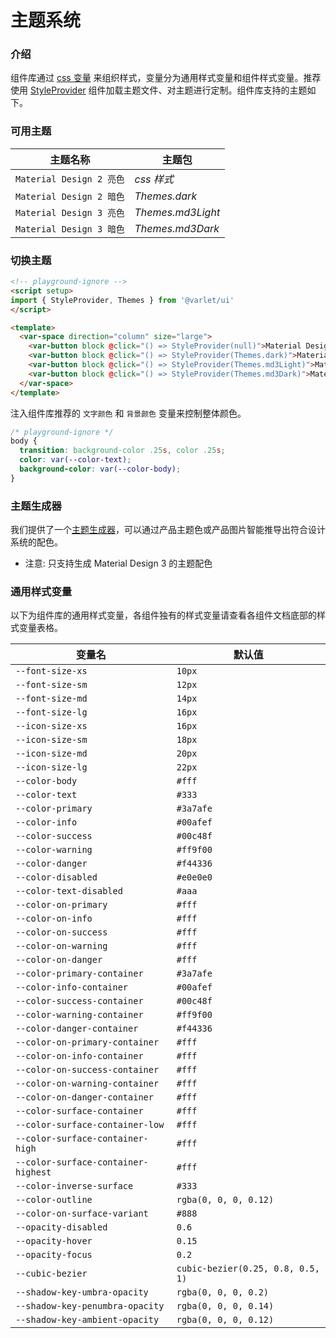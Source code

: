 # 主题系统

### 介绍

组件库通过 [css 变量](https://developer.mozilla.org/zh-CN/docs/Web/CSS/Using_CSS_custom_properties) 来组织样式，变量分为通用样式变量和组件样式变量。推荐使用 [StyleProvider](#/zh-CN/style-provider) 组件加载主题文件、对主题进行定制。组件库支持的主题如下。

### 可用主题

| 主题名称 | 主题包 |
| --- | --- |
| `Material Design 2 亮色` | _css 样式_ |
| `Material Design 2 暗色` | _Themes.dark_ |
| `Material Design 3 亮色` | _Themes.md3Light_ |
| `Material Design 3 暗色` | _Themes.md3Dark_ |

### 切换主题

```html
<!-- playground-ignore -->
<script setup>
import { StyleProvider, Themes } from '@varlet/ui'
</script>

<template>
  <var-space direction="column" size="large">
    <var-button block @click="() => StyleProvider(null)">Material Design 2 亮色</var-button>
    <var-button block @click="() => StyleProvider(Themes.dark)">Material Design 2 暗色</var-button>
    <var-button block @click="() => StyleProvider(Themes.md3Light)">Material Design 3 亮色</var-button>
    <var-button block @click="() => StyleProvider(Themes.md3Dark)">Material Design 3 暗色</var-button>
  </var-space>
</template>
```

注入组件库推荐的 `文字颜色` 和 `背景颜色` 变量来控制整体颜色。

```css
/* playground-ignore */
body {
  transition: background-color .25s, color .25s;
  color: var(--color-text);
  background-color: var(--color-body);
}
```

### 主题生成器

我们提供了一个[主题生成器](https://varletjs.github.io/varlet-theme-builder)，可以通过产品主题色或产品图片智能推导出符合设计系统的配色。

- 注意: 只支持生成 Material Design 3 的主题配色

### 通用样式变量

以下为组件库的通用样式变量，各组件独有的样式变量请查看各组件文档底部的样式变量表格。

| 变量名 | 默认值 |
| --- | --- |
| `--font-size-xs` | `10px` |
| `--font-size-sm` | `12px` |
| `--font-size-md` | `14px` |
| `--font-size-lg` | `16px` |
| `--icon-size-xs` | `16px` |
| `--icon-size-sm` | `18px` |
| `--icon-size-md` | `20px` |
| `--icon-size-lg` | `22px` |
| `--color-body` | `#fff` |
| `--color-text` | `#333` |
| `--color-primary` | `#3a7afe` |
| `--color-info` | `#00afef` |
| `--color-success` | `#00c48f` |
| `--color-warning` | `#ff9f00` |
| `--color-danger` | `#f44336` |
| `--color-disabled` | `#e0e0e0` |
| `--color-text-disabled` | `#aaa` |
| `--color-on-primary` | `#fff` |
| `--color-on-info` | `#fff` |
| `--color-on-success` | `#fff` |
| `--color-on-warning` | `#fff` |
| `--color-on-danger` | `#fff` |
| `--color-primary-container` | `#3a7afe` |
| `--color-info-container` | `#00afef` |
| `--color-success-container` | `#00c48f` |
| `--color-warning-container` | `#ff9f00` |
| `--color-danger-container` | `#f44336` |
| `--color-on-primary-container` | `#fff` |
| `--color-on-info-container` | `#fff` |
| `--color-on-success-container` | `#fff` |
| `--color-on-warning-container` | `#fff` |
| `--color-on-danger-container` | `#fff` |
| `--color-surface-container` | `#fff` |
| `--color-surface-container-low` | `#fff` |
| `--color-surface-container-high` | `#fff` |
| `--color-surface-container-highest` | `#fff` |
| `--color-inverse-surface` | `#333` |
| `--color-outline` | `rgba(0, 0, 0, 0.12)` |
| `--color-on-surface-variant` | `#888` |
| `--opacity-disabled` | `0.6` |
| `--opacity-hover` | `0.15` |
| `--opacity-focus` | `0.2` |
| `--cubic-bezier` | `cubic-bezier(0.25, 0.8, 0.5, 1)` |
| `--shadow-key-umbra-opacity` | `rgba(0, 0, 0, 0.2)` |
| `--shadow-key-penumbra-opacity` | `rgba(0, 0, 0, 0.14)` |
| `--shadow-key-ambient-opacity` | `rgba(0, 0, 0, 0.12)` |
